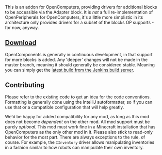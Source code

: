 This is an addon for OpenComputers, providing drivers for additional blocks to be accessible via the Adapter block. It is *not* a full re-implementation of OpenPeripherals for OpenComputers, it's a little more simplistic in its architecture only provides drivers for a subset of the blocks OP supports - for now, anyway.

[Download](http://ci.cil.li/job/OpenComponents/)
--------

OpenComponents is generally in continuous development, in that support for more blocks is added. Any 'deeper' changes will not be made in the master branch, meaning it should generally be considered stable. Meaning you can simply get the [latest build from the Jenkins build server](http://ci.cil.li/job/OpenComponents-MC1.7/).

Contributing
------------

Please refer to the existing code to get an idea for the code conventions. Formatting is generally done using the IntelliJ autoformatter, so if you can use that or a compatible configuration that will help greatly.

We'd be happy for added compatibility for any mod, as long as this mod does not become *dependent* on the other mod. All mod support must be purely *optional*. This mod must work fine in a Minecraft installation that has OpenComputers as the only other mod in it. Please also stick to read-only behavior for the most part. There are always exceptions to the rule, of course. For example, the `IInventory` driver allows manipulating inventories in a fashion similar to how robots can manipulate their own inventory.

